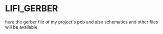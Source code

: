 # LIFI_GERBER
here the gerber file of my project's pcb and also schematics and other files will be available
